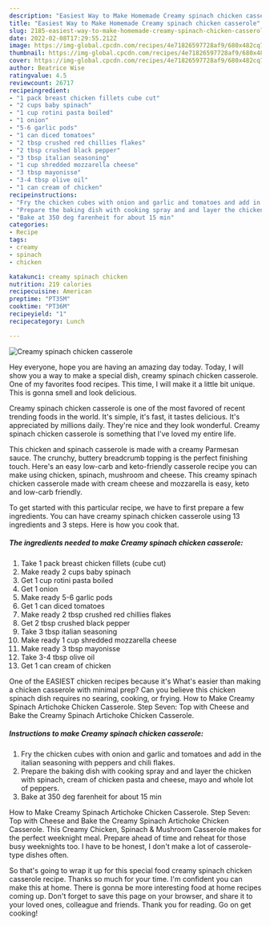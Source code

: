 ```yaml
---
description: "Easiest Way to Make Homemade Creamy spinach chicken casserole"
title: "Easiest Way to Make Homemade Creamy spinach chicken casserole"
slug: 2185-easiest-way-to-make-homemade-creamy-spinach-chicken-casserole
date: 2022-02-08T17:29:55.212Z
image: https://img-global.cpcdn.com/recipes/4e71826597728af9/680x482cq70/creamy-spinach-chicken-casserole-recipe-main-photo.jpg
thumbnail: https://img-global.cpcdn.com/recipes/4e71826597728af9/680x482cq70/creamy-spinach-chicken-casserole-recipe-main-photo.jpg
cover: https://img-global.cpcdn.com/recipes/4e71826597728af9/680x482cq70/creamy-spinach-chicken-casserole-recipe-main-photo.jpg
author: Beatrice Wise
ratingvalue: 4.5
reviewcount: 26717
recipeingredient:
- "1 pack breast chicken fillets cube cut"
- "2 cups baby spinach"
- "1 cup rotini pasta boiled"
- "1 onion"
- "5-6 garlic pods"
- "1 can diced tomatoes"
- "2 tbsp crushed red chillies flakes"
- "2 tbsp crushed black pepper"
- "3 tbsp italian seasoning"
- "1 cup shredded mozzarella cheese"
- "3 tbsp mayonisse"
- "3-4 tbsp olive oil"
- "1 can cream of chicken"
recipeinstructions:
- "Fry the chicken cubes with onion and garlic and tomatoes and add in the italian seasoning with peppers and chili flakes."
- "Prepare the baking dish with cooking spray and and layer the chicken with spinach, cream of chicken pasta and cheese, mayo and whole lot of peppers."
- "Bake at 350 deg farenheit for about 15 min"
categories:
- Recipe
tags:
- creamy
- spinach
- chicken

katakunci: creamy spinach chicken 
nutrition: 219 calories
recipecuisine: American
preptime: "PT35M"
cooktime: "PT36M"
recipeyield: "1"
recipecategory: Lunch

---
```



![Creamy spinach chicken casserole](https://img-global.cpcdn.com/recipes/4e71826597728af9/680x482cq70/creamy-spinach-chicken-casserole-recipe-main-photo.jpg)

Hey everyone, hope you are having an amazing day today. Today, I will show you a way to make a special dish, creamy spinach chicken casserole. One of my favorites food recipes. This time, I will make it a little bit unique. This is gonna smell and look delicious.

Creamy spinach chicken casserole is one of the most favored of recent trending foods in the world. It's simple, it's fast, it tastes delicious. It's appreciated by millions daily. They're nice and they look wonderful. Creamy spinach chicken casserole is something that I've loved my entire life.

This chicken and spinach casserole is made with a creamy Parmesan sauce. The crunchy, buttery breadcrumb topping is the perfect finishing touch. Here&#39;s an easy low-carb and keto-friendly casserole recipe you can make using chicken, spinach, mushroom and cheese. This creamy spinach chicken casserole made with cream cheese and mozzarella is easy, keto and low-carb friendly.


To get started with this particular recipe, we have to first prepare a few ingredients. You can have creamy spinach chicken casserole using 13 ingredients and 3 steps. Here is how you cook that.

<!--inarticleads1-->

##### The ingredients needed to make Creamy spinach chicken casserole:

1. Take 1 pack breast chicken fillets (cube cut)
1. Make ready 2 cups baby spinach
1. Get 1 cup rotini pasta boiled
1. Get 1 onion
1. Make ready 5-6 garlic pods
1. Get 1 can diced tomatoes
1. Make ready 2 tbsp crushed red chillies flakes
1. Get 2 tbsp crushed black pepper
1. Take 3 tbsp italian seasoning
1. Make ready 1 cup shredded mozzarella cheese
1. Make ready 3 tbsp mayonisse
1. Take 3-4 tbsp olive oil
1. Get 1 can cream of chicken


One of the EASIEST chicken recipes because it&#39;s What&#39;s easier than making a chicken casserole with minimal prep? Can you believe this chicken spinach dish requires no searing, cooking, or frying. How to Make Creamy Spinach Artichoke Chicken Casserole. Step Seven: Top with Cheese and Bake the Creamy Spinach Artichoke Chicken Casserole. 

<!--inarticleads2-->

##### Instructions to make Creamy spinach chicken casserole:

1. Fry the chicken cubes with onion and garlic and tomatoes and add in the italian seasoning with peppers and chili flakes.
1. Prepare the baking dish with cooking spray and and layer the chicken with spinach, cream of chicken pasta and cheese, mayo and whole lot of peppers.
1. Bake at 350 deg farenheit for about 15 min


How to Make Creamy Spinach Artichoke Chicken Casserole. Step Seven: Top with Cheese and Bake the Creamy Spinach Artichoke Chicken Casserole. This Creamy Chicken, Spinach &amp; Mushroom Casserole makes for the perfect weeknight meal. Prepare ahead of time and reheat for those busy weeknights too. I have to be honest, I don&#39;t make a lot of casserole-type dishes often. 

So that's going to wrap it up for this special food creamy spinach chicken casserole recipe. Thanks so much for your time. I'm confident you can make this at home. There is gonna be more interesting food at home recipes coming up. Don't forget to save this page on your browser, and share it to your loved ones, colleague and friends. Thank you for reading. Go on get cooking!
